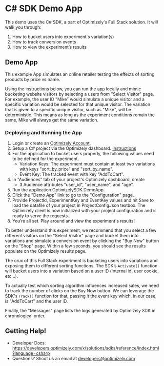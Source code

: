 # C# SDK Demo App

This demo uses the C# SDK, a part of Optimizely's Full Stack solution. It will walk you through:

1. How to bucket users into experiment's variation(s)
2. How to track conversion events
3. How to view the experiment’s results

## Demo App

This example App simulates an online retailer testing the effects of sorting products by price vs name.

Using the instructions below, you can run the app locally and mimic bucketing website visitors by selecting a users from "Select Visitor" page. For example, the user ID “Mike” would simulate a unique visitor and a specific variation would be selected for that unique visitor. The variation that is given to a specific unique visitor, such as "Mike", will be deterministic. This means as long as the experiment conditions remain the same, Mike will always get the same variation.

### Deploying and Running the App

1. Login or create an [Optimizely Account](https://app.optimizely.com/signin).
2. Setup a C# project via the Optimizely dashboard. [Instructions](https://developers.optimizely.com/x/solutions/sdks/getting-started/?language=csharp)
3. For the application to bucket users properly, the following values need to be defined for the experiment.
	* Variation Keys: The experiment must contain at least two variations with keys "sort_by_price" and "sort_by_name".
	* Event Key: The tracked event with key "AddToCart".
4. In "Audiences" tab of your project's Optimizely dashboard, create 
    * 3 Audience attributes "user_id", "user_name", and "age".
5. Run the application OptimizelySDK.DemoApp.
6. Click the "Demo App" link to go to the "Configuration" page.
7. Provide ProjectId, ExperimentKey and EventKey values and hit Save to load the datafile of your project in ProjectConfigJson textbox. The Optimizely client is now initialized with your project configuration and is ready to serve the requests.
8. You’re all set. Play around and view the experiment's results! 

To better understand this experiment, we recommend that you select a few different visitors on the "Select Visitor" page and bucket them into variations and simulate a conversion event by clicking the "Buy Now" button on the "Shop" page. Within a few seconds, you should see the results populate on the Optimizely results page.

The crux of this Full Stack experiment is bucketing users into variations and exposing them to different sorting functions. The SDK’s `Activate()` function will bucket users into a variation based on a user ID (internal id, user cookie, etc…).

To actually test which sorting algorithm influences increased sales, we need to track the number of clicks on the Buy Now button. We can leverage the SDK's `Track()` function for that, passing it the event key which, in our case, is "AddToCart" and the user ID.

Finally, the "Messages" page lists the logs generated by Optimizely SDK in chronological order.

## Getting Help! 

* Developer Docs: https://developers.optimizely.com/x/solutions/sdks/reference/index.html?language=csharp
* Questions? Shoot us an email at developers@optimizely.com
